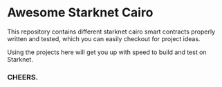 # Awesome Starknet Cairo
This repository contains different starknet cairo smart contracts properly written and tested, which you can easily checkout for project ideas.

Using the projects here will get you up with speed to build and test on Starknet.

### CHEERS.
